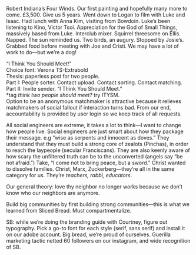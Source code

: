 Robert Indiana’s Four Winds. Our first painting and hopefully many more to come. £3,500. Give us 5 years. Went down to Logan to film with Luke and Isaac. Had lunch with Anna Kim, visiting from Bowdoin. Luke’s been listening to Kino, Victor Tsoi. Appreciation for the God of Small Things, massively based from Luke. Interclub mixer. Squirrel threesome on Ellis. Napped. The sun reminded us. Two birds, an augury. Stopped by Josie’s. Grabbed food before meeting with Joe and Cristi. We may have a lot of work to do—but we’re a dog!

“I Think You Should Meet\!”  
Choice font: Verona TS-Extrabold  
Thesis: paperless post for two people.  
Part I: People sorter. Contact upload. Contact sorting. Contact matching.   
Part II: Invite sender. “I Think You Should Meet.”  
\*tag *think two people should meet?* try ITYSM.  
Option to be an anonymous matchmaker is attractive because it relieves matchmakers of social fallout if interaction turns bad. From our end, accountability is provided by user login so we keep track of all requests. 

All social engineers are extreme, it takes a lot to think—I want to change how people live. Social engineers are just smart about how they package their message. e.g “wise as serpents and innocent as doves.” They understand that they must build a strong core of zealots (Pinchas), in order to reach the laypeople (secular Franciscans). They are also keenly aware of how scary the unfiltered truth can be to the unconverted (angels say “be not afraid.”) Take, “I come not to bring peace, but a sword.” Christ wanted to dissolve families. Christ, Marx, Zuckerberg—they’re all in the same category for us. They’re *teachers, rabbi, educators*.

Our general theory: love thy neighbor no longer works because we don’t know who our neighbors are anymore.

Build big communities by first building strong communities—this is what we learned from Sliced Bread. Must compartmentalize.

SB: while we’re doing the branding guide with Courtney, figure out typography. Pick a go-to font for each style (serif, sans serif) and install it on our adobe account. Big bread, we’re proud of ourselves. Guerilla marketing tactic netted 60 followers on our instagram, and wide recognition of SB.